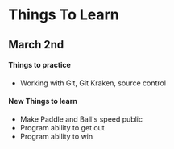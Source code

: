 ﻿# Things To Learn
## March 2nd
#### Things to practice
- Working with Git, Git Kraken, source control
#### New Things to learn
- Make Paddle and Ball's speed public
- Program ability to get out
- Program ability to win
